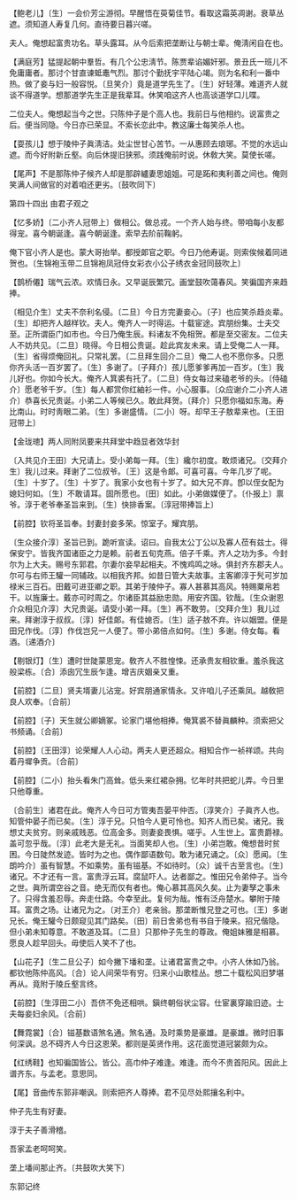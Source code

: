 <!-- { "loadSidebar": true } -->
【鲍老儿】〔生〕一会价芳尘游彻。早醒悟在萸菊佳节。看取这霜英凋谢。衰草丛遮。须知道人寿复几何。直待要日暮兴嗟。

夫人。俺想起富贵功名。草头露耳。从今后索把垄断让与朝士辈。俺淸闲自在也。 

【满庭芳】猛提起朝中羣哲。有几个公忠淸节。陈贾辈谄媚奸邪。景丑氏一班儿不免庸庸者。那讨个甘直谏蚳鼃气烈。那讨个勤抚宇平陆心竭。则为名和利一番中热。做了妾与妇一般容悦。〔旦笑介〕竟是道学先生了。〔生〕好轻薄。难道齐人就谈不得道学。想那道学先生正是我辈耳。休笑咱这齐人也高谈道学口儿喋。

二位夫人。俺想起当今之世。只陈仲子是个高人也。我前日与他相约。说富贵之后。便当同隐。今日亦已荣显。不索长恋此中。教这廉士每笑杀人也。 

【耍孩儿】想于陵仲子眞淸洁。处尘世甘心苦节。一从惠顾去琅琊。不觉的水远山遮。而今好附新丘壑。向后休提旧狭邪。须践俺前时说。休敎大笑。莫使长嗟。

【尾声】不是那陈仲子候齐人却是那辟纑妻思姐姐。可是跖和夷利善之间也。俺则笑满人间做官的对着咱还更劣。〔鼓吹同下〕 

第四十四出
由君子观之

【忆多娇】〔二小齐人冠带上〕做相公。做总戎。一个齐人始与终。带咱每小友都得宠。喜今朝诞逢。喜今朝诞逢。索早去阶前鞠躬。

俺下官小齐人是也。蒙大哥抬举。都授郞官之职。今日乃他寿诞。则索俟候着同进贺也。〔生锦袍玉带二旦锦袍凤冠侍女彩衣小公子绣衣金冠同鼓吹上〕 

【鹊桥僊】瑞气云浓。欢情日永。又早诞辰繁冗。画堂鼓吹蔼春风。笑徧国齐来趋捧。

〔相见介生〕丈夫不奈利名侵。〔二旦〕今日方完妻妾心。〔子〕也应笑杀趋炎辈。〔生〕却把齐人越样钦。夫人。俺齐人一时得运。十载宦途。宾朋纷集。士夫交至。正所谓臣门如市也。今日乃俺生辰。料诸友不免相贺。都是至交密友。二位夫人不妨共见。〔二旦〕晓得。今日相公贵诞。趁此宾友未来。请上受俺二人一拜。〔生〕省得烦俺回礼。只常礼罢。〔二旦拜生回介二旦〕俺二人也不愿你多。只愿你齐头活一百岁罢了。〔生〕多谢了。〔子拜介〕孩儿愿爹爹再加一百岁。〔生〕我儿好也。你如今长大。俺齐人箕裘有托了。〔二旦〕侍女每过来磕老爷的头。〔侍磕介〕愿老爷千岁。〔生〕每人都赏你红紬衫一件。小心服事。〔众应谢介二小齐人进介〕恭喜长兄贵诞。小弟二人等候已久。敢此拜贺。〔拜介〕只愿你福如东海。寿比南山。时时靑眼二弟。〔生〕多谢盛情。〔二小〕呀。却早王子敖辈来也。〔王田冠带上〕 

【金珑璁】两人同附凤要来共拜堂中趋显者效华封

〔入共见介王田〕大兄请上。受小弟每一拜。〔生〕纔尔初度。敢烦诸兄。〔交拜介生〕我儿过来。拜谢了二位叔爷。〔王〕这是令郞。可喜可喜。今年几岁了呢。〔生〕十岁了。〔生〕十岁了。我家小女也有十岁了。如大兄不弃。卽以侄女配为媳妇何如。〔生〕不敢请耳。固所愿也。〔田〕如此。小弟做媒便了。〔仆报上〕禀爷。淳于老爷奉圣旨来到。〔生〕快排香案。〔淳冠带捧旨上〕 

【前腔】钦将圣旨奉。封妻封妾多荣。惊室子。耀宾朋。

〔生众接介淳〕圣旨已到。跪听宣读。诏曰。自我太公丁公以及寡人莅有兹士。得保安宁。皆我齐国诸臣之力是赖。前者五旬克燕。倍子千乘。齐人之功为多。今封尔为上大夫。赐号东郭君。尔妻尔妾早起相夫。不愧鸡鸣之咏。俱封齐东郡夫人。尔可与右师王驩一同辅政。以相我齐邦。如昔日管大夫故事。主客卿淳于髠可岁加禄米三百石。田戴可进亚卿之职。其弟于陵仲子。寡人甚慕其高风。特赐粟帛若干。以旌廉士。戴亦可时周之。尔诸臣其益励忠勋。用安齐国。钦哉。〔生众谢恩介众相见介淳〕大兄贵诞。请受小弟一拜。〔生〕再不敢劳。〔交拜介生〕我儿过来。拜谢淳于叔叔。〔淳〕好佳郞。有佳媳否。〔生〕适子敖不弃。许以姻盟。便是田兄作伐。〔淳〕作伐岂兄一人便了。带小弟倍点如何。〔生〕多谢。侍女每。看酒。〔递酒介〕 

【剔银灯】〔生〕遭时世陡蒙恩宠。敎齐人不胜惶悚。还承贵友相钦重。羞杀我这般梁栋。〔合〕添囱冗生辰乍逢。增吉庆姻亲又重。

【前腔】〔二旦〕贤夫壻妻儿沾宠。好宾朋通家情永。又许咱儿子还乘凤。越敎把良人欢奉。〔合前〕 

【前腔】〔子〕天生就公卿嫡冢。论家门堪他相捧。俺箕裘不替眞麟种。须索把父书频诵。〔合前〕 

【前腔】〔王田淳〕论荣耀人人心动。两夫人更还超众。相知合作一祯祥颂。共向着丹墀争贡。〔合前〕 

【前腔】〔二小〕抬头看朱门高耸。低头来红裙杂拥。忆年时共把蛇儿弄。今日里只他尊重。

〔合前生〕诸君在此。俺齐人今日可方管夷吾晏平仲否。〔淳笑介〕子眞齐人也。知管仲晏子而已矣。〔生〕淳于兄。只怕今人更可怜也。知齐人而已矣。诸兄。我想丈夫贫穷。则亲戚贱恶。位高金多。则妻妾畏惧。嗟乎。人生世上。富贵爵禄。盖可忽乎哉。〔淳〕此老大是无礼。当面笑却人也。〔生〕小弟岂敢。俺想昔时贫困。今日陡然发迹。皆时为之也。偶作鄙语数句。敢为诸兄诵之。〔众〕愿闻。〔生朗吟介〕虽有智慧。不如乘势。虽有镃基。不如待时。〔众〕诚千古至言也。〔生〕诸兄。不才还有一言。富贵浮云耳。腐鼠吓人。达者鄙之。惟田兄令弟仲子。当今之世。眞所谓空谷之音。绝无而仅有者也。俺心慕其高风久矣。止为妻孥之事未了。只得含羞忍辱。奔走仕路。今幸至此。复何为哉。惟有泛舟楚水。攀附于陵耳。富贵之场。让诸兄为之。〔对王介〕老亲翁。那垄断惟兄登之可也。〔王〕多谢兄长。俺王驩今日颇窥见其门路矣。〔田〕前日舍弟也有书自于陵来。招兄偕隐。但小弟未知尊意。不敢道及耳。〔二旦〕只那仲子先生的尊政。俺姐妹雅是相慕。愿良人趁早回头。毋使后人笑不了也。 

【山花子】〔生二旦公子〕如今撇下墦和垄。让诸君富贵之中。小齐人休如乃翁。都钦他陈仲高风。〔合〕论人间荣华有穷。归来小山歌桂丛。想二十载松风旧梦堪再从。竟附于陵丘壑言终。

【前腔】〔生淳田二小〕吾侪不免还相哄。鎭终朝俗状尘容。仕宦裏穿踰旧迹。士夫每妾妇余风。〔合前〕 

【舞霓裳】〔合〕镃基数语煞名通。煞名通。及时乘势是豪雄。是豪雄。微时旧事何深讽。总不碍齐人今日这恩荣。都则是英贤作用。这花面觉道冠裳颇为众。

【红绣鞋】也知徧国皆公。皆公。高巾仲子难逢。难逢。而今不贵首阳风。因此上谱齐东。与孟老。意思同。

【尾】音曲传东郭非嘲讽。则索把齐人尊捧。君不见尽处熙攘名利中。

仲子先生有好妻。

淳于夫子善滑稽。

吾家孟老呵呵笑。

垄上墦间那止齐。〔共鼓吹大笑下〕 

东郭记终 
